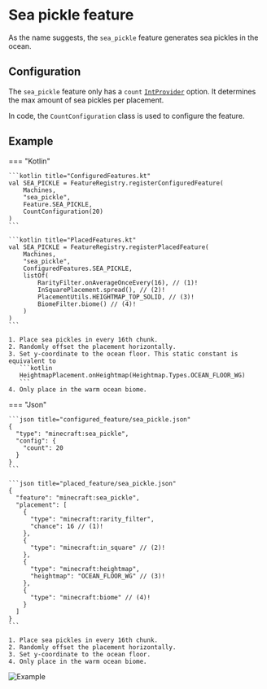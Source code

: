 # Sea pickle feature

As the name suggests, the `sea_pickle` feature generates sea pickles in the ocean.

## Configuration

The `sea_pickle` feature only has a `count` [`IntProvider`](../placed-feature.md#int-providers) option. It determines the
max amount of sea pickles per placement.

In code, the `CountConfiguration` class is used to configure the feature.

## Example

=== "Kotlin"

    ```kotlin title="ConfiguredFeatures.kt"
    val SEA_PICKLE = FeatureRegistry.registerConfiguredFeature(
        Machines,
        "sea_pickle",
        Feature.SEA_PICKLE,
        CountConfiguration(20)
    )
    ```

    ```kotlin title="PlacedFeatures.kt"
    val SEA_PICKLE = FeatureRegistry.registerPlacedFeature(
        Machines,
        "sea_pickle",
        ConfiguredFeatures.SEA_PICKLE,
        listOf(
            RarityFilter.onAverageOnceEvery(16), // (1)!
            InSquarePlacement.spread(), // (2)!
            PlacementUtils.HEIGHTMAP_TOP_SOLID, // (3)!
            BiomeFilter.biome() // (4)!
        )
    )
    ```

    1. Place sea pickles in every 16th chunk.
    2. Randomly offset the placement horizontally.
    3. Set y-coordinate to the ocean floor. This static constant is equivalent to
       ```kotlin
       HeightmapPlacement.onHeightmap(Heightmap.Types.OCEAN_FLOOR_WG)
       ```
    4. Only place in the warm ocean biome.

=== "Json"

    ```json title="configured_feature/sea_pickle.json"
    {
      "type": "minecraft:sea_pickle",
      "config": {
        "count": 20
      }
    }
    ```

    ```json title="placed_feature/sea_pickle.json"
    {
      "feature": "minecraft:sea_pickle",
      "placement": [
        {
          "type": "minecraft:rarity_filter",
          "chance": 16 // (1)!
        },
        {
          "type": "minecraft:in_square" // (2)!
        },
        {
          "type": "minecraft:heightmap",
          "heightmap": "OCEAN_FLOOR_WG" // (3)!
        },
        {
          "type": "minecraft:biome" // (4)!
        }
      ]
    }
    ```

    1. Place sea pickles in every 16th chunk.
    2. Randomly offset the placement horizontally.
    3. Set y-coordinate to the ocean floor.
    4. Only place in the warm ocean biome.

![Example](https://i.imgur.com/0BTepnm.jpeg)